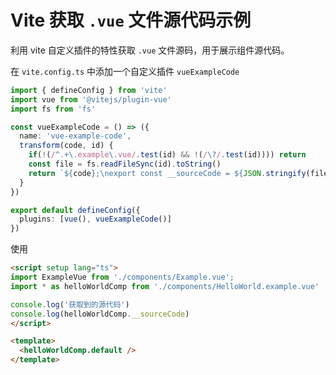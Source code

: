 # Vite 获取 `.vue` 文件源代码示例

利用 vite 自定义插件的特性获取 `.vue` 文件源码，用于展示组件源代码。

在 `vite.config.ts` 中添加一个自定义插件 `vueExampleCode`

```ts
import { defineConfig } from 'vite'
import vue from '@vitejs/plugin-vue'
import fs from 'fs'

const vueExampleCode = () => ({
  name: 'vue-example-code',
  transform(code, id) {
    if(!(/^.+\.example\.vue/.test(id) && !(/\?/.test(id)))) return
    const file = fs.readFileSync(id).toString()
    return `${code};\nexport const __sourceCode = ${JSON.stringify(file)};`
  }
})

export default defineConfig({
  plugins: [vue(), vueExampleCode()]
})
```

使用

```html
<script setup lang="ts">
import ExampleVue from './components/Example.vue';
import * as helloWorldComp from './components/HelloWorld.example.vue'

console.log('获取到的源代码')
console.log(helloWorldComp.__sourceCode)
</script>

<template>
  <helloWorldComp.default />
</template>
```
